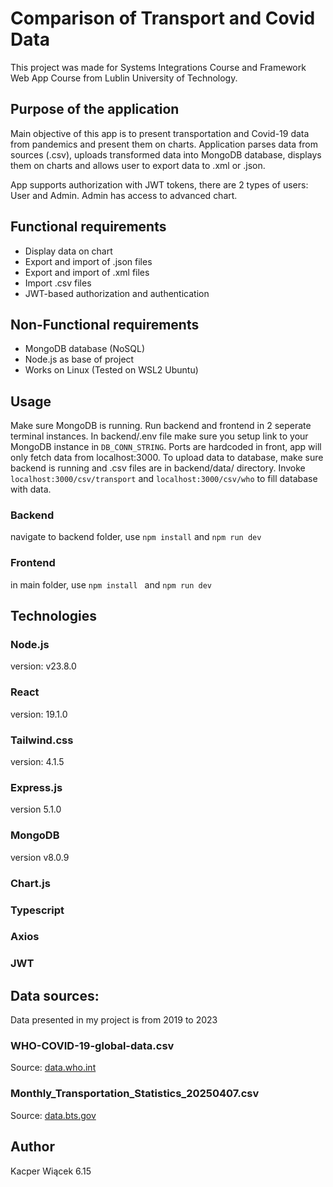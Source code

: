 # Comparison of Transport and Covid Data

This project was made for Systems Integrations Course and Framework Web App Course from Lublin University of Technology. 

## Purpose of the application
Main objective of this app is to present transportation and Covid-19 data from pandemics and present them on charts. Application parses data from sources (.csv), uploads transformed data into MongoDB database, displays them on charts and allows user to export data to .xml or .json. 

App supports authorization with JWT tokens, there are 2 types of users: User and Admin.
Admin has access to advanced chart.

## Functional requirements
- Display data on chart
- Export and import of .json files 
- Export and import of .xml files
- Import .csv files
- JWT-based authorization and authentication

## Non-Functional requirements
- MongoDB database (NoSQL)
- Node.js as base of project
- Works on Linux (Tested on WSL2 Ubuntu)

## Usage
Make sure MongoDB is running. 
Run backend and frontend in 2 seperate terminal instances. 
In backend/.env file make sure you setup link to your MongoDB instance in `DB_CONN_STRING`.
Ports are hardcoded in front, app will only fetch data from localhost:3000.
To upload data to database, make sure backend is running and .csv files are in backend/data/ directory. Invoke `localhost:3000/csv/transport` and `localhost:3000/csv/who` to fill database with data.

### Backend
navigate to backend folder, use `npm install` and `npm run dev` 

### Frontend 
in main folder, use `npm install ` and `npm run dev`

## Technologies

### Node.js
version: v23.8.0

### React 
version: 19.1.0

### Tailwind.css
version: 4.1.5

### Express.js
version 5.1.0

### MongoDB
version v8.0.9

### Chart.js

### Typescript

### Axios

### JWT

## Data sources: 

Data presented in my project is from 2019 to 2023

### WHO-COVID-19-global-data.csv
Source: [data.who.int](https://data.who.int/dashboards/covid19/data)

### Monthly_Transportation_Statistics_20250407.csv
Source: [data.bts.gov](https://data.bts.gov/Research-and-Statistics/Monthly-Transportation-Statistics/crem-w557/about_data)

## Author
Kacper Wiącek 6.15

